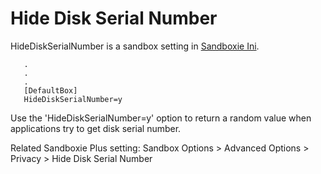 # Hide Disk Serial Number

HideDiskSerialNumber is a sandbox setting in [Sandboxie Ini](SandboxieIni.md).

```
   .
   .
   .
   [DefaultBox]
   HideDiskSerialNumber=y
```

Use the 'HideDiskSerialNumber=y' option to return a random value when applications try to get disk serial number.

Related Sandboxie Plus setting: Sandbox Options > Advanced Options > Privacy > Hide Disk Serial Number
